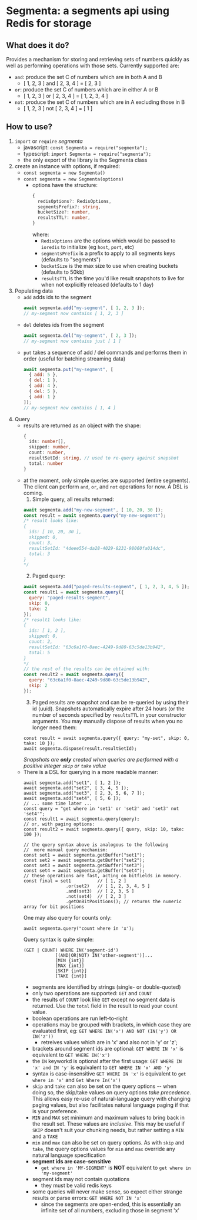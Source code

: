 # Segmenta: a segments api using Redis for storage

## What does it do?

Provides a mechanism for storing and retrieving sets of numbers quickly as well
as performing operations with those sets. Currently supported are:
- `and`: produce the set C of numbers which are in both A and B
    - [ 1, 2, 3 ] and [ 2, 3, 4 ] = [ 2, 3 ]
- `or`: produce the set C of numbers which are in either A or B
    - [ 1, 2, 3 ] or  [ 2, 3, 4 ] = [ 1, 2, 3, 4 ]
- `not`: produce the set C of numbers which are in A excluding those in B
    - [ 1, 2, 3 ] not [ 2, 3, 4 ] = [ 1 ]
  
## How to use?

1. `import` or `require` _segmenta_
    - javascript: `const Segmenta = require("segmenta");`
    - typescript: `import Segmenta = require("segmenta");`
    - the only export of the library is the Segmenta class
2. create an instance with options, if required:
    - `const segmenta = new Segmenta()`
    - `const segmenta = new Segmenta(options)`
        - options have the structure:
            ```typescript
            {
              redisOptions?: RedisOptions,
              segmentsPrefix?: string,
              bucketSize?: number,
              resultsTTL?: number,
            }
            ```
            where:
            - `RedisOptions` are the options which would be passed to `ioredis` to initialize (eg `host`, `port`, etc)
            - `segmentsPrefix` is a prefix to apply to all segments keys (defaults to "segments")
            - `bucketSize` is the max size to use when creating buckets (defaults to 50kb)
            - `resultsTTL` is the time you'd like result snapshots to live for when not explicitly released (defaults to 1 day)
3. Populating data
    - `add` adds ids to the segment
        ```javascript
        await segmenta.add("my-segment", [ 1, 2, 3 ]);
        // my-segment now contains [ 1, 2, 3 ]
        ```
    - `del` deletes ids from the segment
        ```javascript
        await segmenta.del("my-segment", [ 2, 3 ]);
        // my-segment now contains just [ 1 ]
        ```
    - `put` takes a sequence of add / del commands and performs them in order (useful for batching streaming data)
        ```javascript
        await segmenta.put("my-segment", [
          { add: 5 },
          { del: 1 },
          { add: 4 },
          { del: 5 },
          { add: 1 }
        ]);
        // my-segment now contains [ 1, 4 ]
        ```
4. Query
    - results are returned as an object with the shape:
        ```typescript
        {
          ids: number[],
          skipped: number,
          count: number,
          resultSetId: string, // used to re-query against snapshot
          total: number
        }
        ```
    - at the moment, only simple queries are supported (entire segments). The client can perform
    `and`, `or`, and `not` operations for now. A DSL is coming.
        1. Simple query, all results returned:
        ```javascript
        await segmenta.add("my-new-segment", [ 10, 20, 30 ]);
        const result = await segmenta.query("my-new-segment");
        /* result looks like:
        {
          ids: [ 10, 20, 30 ],
          skipped: 0,
          count: 3,
          resultSetId: "4deee554-da28-4029-8231-98060fa014dc",
          total: 3
        }
        */
        ```
        2. Paged query:
        ```javascript
        await segmenta.add("paged-results-segment", [ 1, 2, 3, 4, 5 ]);
        const result1 = await segmenta.query({
          query: "paged-results-segment",
          skip: 0,
          take: 2
        });
        /* result1 looks like:
        {
          ids: [ 1, 2 ],
          skipped: 0,
          count: 2,
          resultSetId: "63c6a1f0-8aec-4249-9d80-63c5de13b942",
          total: 5
        }
        */
        // the rest of the results can be obtained with:
        const result2 = await segmenta.query({
          query: "63c6a1f0-8aec-4249-9d80-63c5de13b942",
          skip: 2
        });
        ```
        3. Paged results are snapshot and can be re-queried by using their id (uuid). Snapshots automatically expire
            after 24 hours (or the number of seconds specified by `resultsTTL` in your constructor arguments. You may
            manually dispose of results when you no longer need them:
        ```
        const result = await segmenta.query({ query: "my-set", skip: 0, take: 10 });
        await segmenta.dispose(result.resultSetId);
        ```
        _Snapshots are **only** created when queries are performed with a positive integer `skip` or `take` value_
    - There is a DSL for querying in a more readable manner:
        ```
        await segmenta.add("set1", [ 1, 2 ]);
        await segmenta.add("set2", [ 3, 4, 5 ]);
        await segmenta.add("set3", [ 2, 3, 5, 6, 7 ]);
        await segmenta.add("set4", [ 5, 6 ]);
        // ... some time later ...
        const query = "get where in 'set1' or 'set2' and 'set3' not 'set4'";
        const result1 = await segmenta.query(query);
        // or, with paging options:
        const result2 = await segmenta.query({ query, skip: 10, take: 100 });
        
        // the query syntax above is analogous to the following
        //  more manual query mechanism:
        const set1 = await segmenta.getBuffer("set1");
        const set2 = await segmenta.getBuffer("set2");
        const set3 = await segmenta.getBuffer("set3");
        const set4 = await segmenta.getBuffer("set4");
        // these operations are fast, acting on bitfields in memory.
        const final = set1          // [ 1, 2 ]
                        .or(set2)   // [ 1, 2, 3, 4, 5 ]
                        .and(set3)  // [ 2, 3, 5 ]
                        .not(set4)  // [ 2, 3 ]
                        .getOnBitPositions(); // returns the numeric array for bit positions
        ```
        One may also query for counts only:
        ```
        await segmenta.query("count where in 'x');
        ```
        Query syntax is quite simple:
        ```
        (GET | COUNT) WHERE IN('segment-id') 
                    [(AND|OR|NOT) IN('other-segment')]... 
                    [MIN {int}] 
                    [MAX {int}] 
                    [SKIP {int}] 
                    [TAKE {int}]
        ```
        - segments are identified by strings (single- or double-quoted)
        - only two operations are supported: `GET` and `COUNT`
        - the results of `COUNT` look like `GET` except no segment data is returned. Use
            the `total` field in the result to read your count value.
        - boolean operations are run left-to-right
        - operations may be grouped with brackets, in which case they are evaluated first, eg:
          `GET WHERE IN('x') AND NOT (IN('y') OR IN('z'))`
          - retreives values which are in 'x' and also not in 'y' or 'z';
        - brackets around segment ids are optional:
          `GET WHERE IN 'x'` is equivalent to `GET WHERE IN('x')`
        - the `IN` keyworkd is optional after the first usage:
          `GET WHERE IN 'x' and IN 'y'` is equivalent to `GET WHERE IN 'x' AND 'y'`
        - syntax is case-insensitive
          `GET WHERE IN 'x'` is equivalent to `get where in 'x'` and `Get Where In('x')`
        - `skip` and `take` can also be set on the query options -- when doing so, the skip/take
            values on query options _take precedence_. This allows easy re-use of natural-language
            query with changing paging values, but also facilitates natural language paging if that
            is your preference.
        - `MIN` and `MAX` set minimum and maximum values to bring back in the result set. These
            values are _inclusive_. This may be useful if `SKIP` doesn't suit your chunking needs,
            but rather setting a `MIN` and a `TAKE`
        - `min` and `max` can also be set on query options. As with `skip` and `take`, the query
            options values for `min` and `max` override any natural language specification
        - **segment ids are case-sensitive**
          - `get where in 'MY-SEGMENT'` is **NOT** equivalent to `get where in 'my-segment'`
        - segment ids may not contain quotations
          - they must be valid redis keys
        - some queries will never make sense, so expect either strange results or parse errors:
          `GET WHERE NOT IN 'x'`
          - since the segments are open-ended, this is essentially an infinite set of
            all numbers, excluding those in segment 'x'
